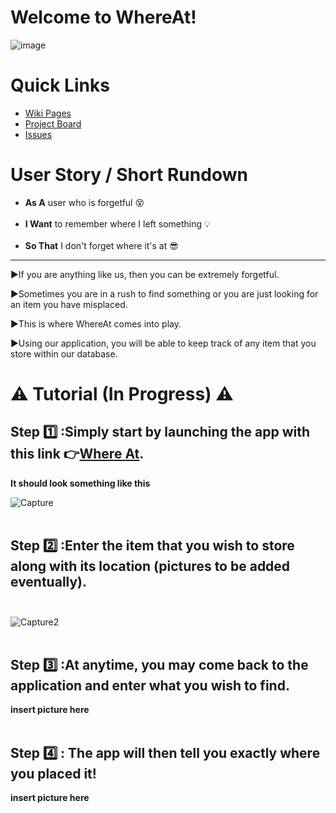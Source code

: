 # Welcome to WhereAt!
![image](https://user-images.githubusercontent.com/97544775/231794637-c48e7dc1-c1a3-44c7-a6b9-10b2add8bb0a.png)
# Quick Links
- <a href="https://github.com/GatorDJ98/the_big_bang/wiki" target="_blank">Wiki Pages</a><br/>
- <a href="https://github.com/users/GatorDJ98/projects/1/views/1" target="_blank">Project Board</a><br/>
- <a href="https://github.com/GatorDJ98/the_big_bang/issues" target="_blank">Issues</a><br/>

# User Story / Short Rundown
- **As A** user who is forgetful :dizzy_face: <br/><br/>
- **I Want** to remember where I left something :bulb: <br/><br/>
- **So That** I don't forget where it's at :sunglasses: <br/>
---------------------------------------------------------------
:arrow_forward:If you are anything like us, then you can be extremely forgetful.

:arrow_forward:Sometimes you are in a rush to find something or you are just looking for an item you have misplaced.

:arrow_forward:This is where WhereAt comes into play.

:arrow_forward:Using our application, you will be able to keep track of any item that you store within our database.

# ⚠️ Tutorial (In Progress) ⚠️

## Step :one: :Simply start by launching the app with this link :point_right:<a href="https://the-big-bang.onrender.com/" target="_blank">Where At</a>.<br/>
**It should look something like this**

![Capture](https://user-images.githubusercontent.com/97544775/231808094-3b7fde2b-cdfb-4436-8d38-bc1f9574a517.PNG)<br/><br/>

## Step :two: :Enter the item that you wish to store along with its location (pictures to be added eventually).<br/><br/>
![Capture2](https://user-images.githubusercontent.com/97544775/231809243-f7dbaf19-5308-4eab-88d3-988574b2a087.PNG)<br/><br/>

## Step :three: :At anytime, you may come back to the application and enter what you wish to find.<br/>
**insert picture here**<br/><br/>

## Step :four: : The app will then tell you exactly where you placed it!<br/>
**insert picture here**<br/><br/>




